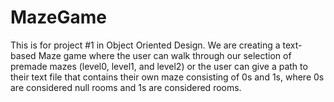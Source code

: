 # MazeGame
This is for project #1 in Object Oriented Design.
We are creating a text-based Maze game where the user can walk through our selection of premade mazes (level0, level1, and level2) or the user can give a path to their text file that contains their own maze consisting of 0s and 1s, where 0s are considered null rooms and 1s are considered rooms.
